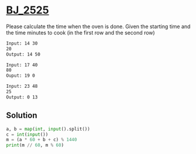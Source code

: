 # [BJ_2525](https://acmicpc.net/problem/2525)

Please calculate the time when the oven is done.
Given the starting time and the time minutes to cook (in the first row and the second row)

```txt
Input: 14 30
20
Output: 14 50

Input: 17 40
80
Ouput: 19 0

Input: 23 48
25
Output: 0 13
```

## Solution

```py
a, b = map(int, input().split())
c = int(input())
m = (a * 60 + b + c) % 1440
print(m // 60, m % 60)
```
